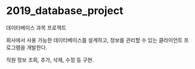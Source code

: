 # 2019_database_project

데이터베이스 과목 프로젝트

회사에서 사용 가능한 데이터베이스를 설계하고,
정보를 관리할 수 있는 클라이언트 프로그램을 개발한다.

직원 정보 조회, 추가, 삭제, 수정 등 구현.
